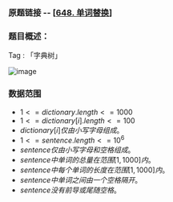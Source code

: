### 原题链接 -- [[648. 单词替换](https://leetcode.cn/problems/replace-words/)]

### 题目概述：
Tag : 「字典树」

![image](https://user-images.githubusercontent.com/99656524/235633787-f29faa6a-6265-4a4c-b738-63eab7edeafb.png)


### 数据范围
* $1 <= dictionary.length <= 1000$
* $1 <= dictionary[i].length <= 100$
* $dictionary[i] 仅由小写字母组成。$
* $1 <= sentence.length <= 10^6$
* $sentence 仅由小写字母和空格组成。$
* $sentence 中单词的总量在范围 [1, 1000] 内。$
* $sentence 中每个单词的长度在范围 [1, 1000] 内。$
* $sentence 中单词之间由一个空格隔开。$
* $sentence 没有前导或尾随空格。$
